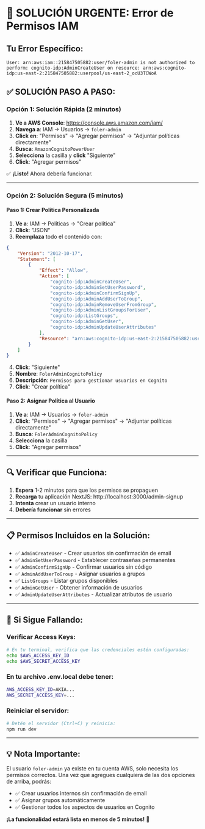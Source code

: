 # 🚨 SOLUCIÓN URGENTE: Error de Permisos IAM

## Tu Error Específico:
```
User: arn:aws:iam::215847505882:user/foler-admin is not authorized to perform: cognito-idp:AdminCreateUser on resource: arn:aws:cognito-idp:us-east-2:215847505882:userpool/us-east-2_ocU3TCWoA
```

## ✅ SOLUCIÓN PASO A PASO:

### Opción 1: Solución Rápida (2 minutos)

1. **Ve a AWS Console**: https://console.aws.amazon.com/iam/
2. **Navega a**: IAM → Usuarios → `foler-admin`
3. **Click en**: "Permisos" → "Agregar permisos" → "Adjuntar políticas directamente"
4. **Busca**: `AmazonCognitoPowerUser`
5. **Selecciona** la casilla y **click** "Siguiente"
6. **Click**: "Agregar permisos"

✅ **¡Listo!** Ahora debería funcionar.

---

### Opción 2: Solución Segura (5 minutos)

#### Paso 1: Crear Política Personalizada
1. **Ve a**: IAM → Políticas → "Crear política"
2. **Click**: "JSON"
3. **Reemplaza** todo el contenido con:

```json
{
    "Version": "2012-10-17",
    "Statement": [
        {
            "Effect": "Allow",
            "Action": [
                "cognito-idp:AdminCreateUser",
                "cognito-idp:AdminSetUserPassword",
                "cognito-idp:AdminConfirmSignUp",
                "cognito-idp:AdminAddUserToGroup",
                "cognito-idp:AdminRemoveUserFromGroup",
                "cognito-idp:AdminListGroupsForUser",
                "cognito-idp:ListGroups",
                "cognito-idp:AdminGetUser",
                "cognito-idp:AdminUpdateUserAttributes"
            ],
            "Resource": "arn:aws:cognito-idp:us-east-2:215847505882:userpool/us-east-2_ocU3TCWoA"
        }
    ]
}
```

4. **Click**: "Siguiente"
5. **Nombre**: `FolerAdminCognitoPolicy`
6. **Descripción**: `Permisos para gestionar usuarios en Cognito`
7. **Click**: "Crear política"

#### Paso 2: Asignar Política al Usuario
1. **Ve a**: IAM → Usuarios → `foler-admin`
2. **Click**: "Permisos" → "Agregar permisos" → "Adjuntar políticas directamente"
3. **Busca**: `FolerAdminCognitoPolicy`
4. **Selecciona** la casilla
5. **Click**: "Agregar permisos"

---

## 🔍 Verificar que Funciona:

1. **Espera** 1-2 minutos para que los permisos se propaguen
2. **Recarga** tu aplicación NextJS: http://localhost:3000/admin-signup
3. **Intenta** crear un usuario interno
4. **Debería funcionar** sin errores

---

## 📋 Permisos Incluidos en la Solución:

- ✅ `AdminCreateUser` - Crear usuarios sin confirmación de email
- ✅ `AdminSetUserPassword` - Establecer contraseñas permanentes
- ✅ `AdminConfirmSignUp` - Confirmar usuarios sin código
- ✅ `AdminAddUserToGroup` - Asignar usuarios a grupos
- ✅ `ListGroups` - Listar grupos disponibles
- ✅ `AdminGetUser` - Obtener información de usuarios
- ✅ `AdminUpdateUserAttributes` - Actualizar atributos de usuario

---

## 🚨 Si Sigue Fallando:

### Verificar Access Keys:
```bash
# En tu terminal, verifica que las credenciales estén configuradas:
echo $AWS_ACCESS_KEY_ID
echo $AWS_SECRET_ACCESS_KEY
```

### En tu archivo .env.local debe tener:
```bash
AWS_ACCESS_KEY_ID=AKIA...
AWS_SECRET_ACCESS_KEY=...
```

### Reiniciar el servidor:
```bash
# Detén el servidor (Ctrl+C) y reinicia:
npm run dev
```

---

## 💡 Nota Importante:

El usuario `foler-admin` ya existe en tu cuenta AWS, solo necesita los permisos correctos. Una vez que agregues cualquiera de las dos opciones de arriba, podrás:

- ✅ Crear usuarios internos sin confirmación de email
- ✅ Asignar grupos automáticamente
- ✅ Gestionar todos los aspectos de usuarios en Cognito

**¡La funcionalidad estará lista en menos de 5 minutos!** 🚀